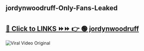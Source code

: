 
 ## jordynwoodruff-Only-Fans-Leaked

# <h2><a href="https://clipsfans.com/jordynwoodruff&ref=git">🔗 Click to LINKS ⏩⏩ 👉 🟢 jordynwoodruff </a></h2>

<a href="https://clipsfans.com/jordynwoodruff&ref=git" rel="nofollow" data-target="animated-image.originalLink"><img src="https://i.ibb.co.com/xMMVF88/686577567.gif" alt="Viral Video Original" style="max-width: 100%; display: inline-block;" data-target="animated-image.originalImage"></a>
